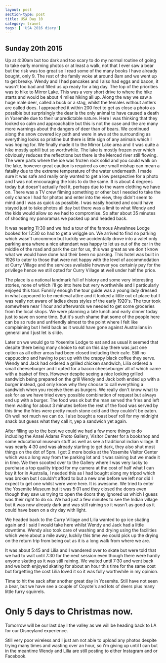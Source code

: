 ```yaml
---
layout: post
section-type: post
title: USA Day 10
category: travel
tags: [ 'USA 2016 diary']
---
```

## Sunday 20th 2015  
Up at 4:30am but too dark and too scary to do my normal routine of going to take early morning photos or at least a walk, not that I ever saw a bear but the risk was too great so I read some of the many books I have already bought, only 9. The rest of the family woke at around 8am and we went up to get breaky.
Wendy and I had pancakes and I also had eggs and bacon, it wasn't too bad and filled us up ready for a big day. The top of the priorities was to hike to Mirror Lake. This was a very short drive to where the hike starts and would be about 4 miles hiking all up. Along the way we saw a huge male deer, called a buck or a stag, whilst the females without antlers are called does. I approached it within 200 feet to get as close a photo as possible but surprisingly the dear is the only animal to have caused a death in Yosemite due to their unpredictable nature. Here I was thinking that they looked so calm and approachable but this is not the case and the are many more warnings about the dangers of deer than of bears. We continued along the snow covered icy path and were in awe at the surrounding as everything looks so pristine but there is little sign of any animals which I was hoping for. We finally made it to the Mirror Lake area and it was quite a hike mostly uphill but so worthwhile. The lake is mostly frozen over which obviously reduces the reflections but there is the Merced river still flowing. The were parts where the ice was frozen rock solid and you could walk on the lake, however great caution is required as one small mishap can mean a fatality due to the extreme temperature of the water underneath. I made sure it was safe and really only wanted to get a low perspective for a photo and I was not encouraging the kids to do the same. It is about 4 degrees today but doesn't actually feel it, perhaps due to the warm clothing we have on. There was a TV crew filming something or other but I needed to take the only chance I had for photos and enter into the view, they didn't seem to mind and I was as quick as possible. I was easily hooked and could have stayed just to take photos all day but there was a limit to what Wendy and the kids would allow so we had to compromise. So after about 35 minutes of shooting my panoramas we packed up and headed back.

It was nearing 11:30 and we had a tour of the famous Ahwahnee Lodge booked for 12:30 so had to get a wriggle on. We arrived to find no parking which wasn't uncommon but luckily we accidentally drove into a valet only parking area where a nice attendant was happy to let us out of the car in the middle of the road and park the car for us, this was great as we don't know what we would have done had their been no parking. This hotel was built in 1926 to cater to those that were not happy with the level of accommodation at Curry Village and the services available however you certainly pay for the privilege hence we still opted for Curry Village at well under half the price.

The place is a national landmark full of history and some very interesting stories, none of which i'll go into here but very worthwhile and I particularly enjoyed this tour. Funnily enough the tour guide was a young lady dressed in what appeared to be medieval attire and it looked a little out of place but I was really not aware of ladies dress styles of the early 1920's. The tour took somewhere near 1 hour and afterwards we needed to get some groceries from the local shops. We were planning a late lunch and early dinner today just to save on some time. But it's such shame that some of the people here can be so rude and unfriendly almost to the point where I felt like complaining but I held back as it would have gone against Australians in general and I just let is slide.

Later on we would go to Yosemite Lodge to eat and as usual it seemed that despite there being many choice to eat on this day there was just one option as all other areas had been closed including their cafe. Still no cappuccino and having to put up with the crappy black coffee they serve. Wendy and Jack had ordered a grilled chicken sandwich, Lilia ordered a small cheeseburger and I opted for a bacon cheeseburger all of which came with a basket of fires. However despite seeing a nice looking grilled sandwich being prepared on the grill Wendy and Jack both ended up with a burger instead, god only know why they choose to call everything a sandwich when you receive them as burgers. We really don't know what to ask for as we have tried every possible combination of request but always end up with a burger. The food was ok but the man served the fries and left them waiting for about 3 minutes before the rest of the food was served by this time the fries were pretty much stone cold and they couldn't be eaten. Oh well not much we can do. I also bought a roast beef roll for my midnight snack but guess what they call it, yep a sandwich yet again.

After filling up to the best we could we had a few more things to do including the Ansel Adams Photo Gallery, Visitor Center for a bookshop and some educational museum stuff as well as see a traditional indian village. It was nearly 4:30 and was already starting to get dark, they also shut most things on the dot of 5pm. I got 2 more books at the Yosemite Visitor Center which was a long way from the parking lot and it was raining but we made it in time. We then scooted over to the Gallery where I was very lucky to purchase a top quality tripod for my camera at the cost of half what I can buy it for in Australia, I needed this as I had bought along my tripod which was broken but I couldn't afford to but a new one before we left nor did I expect to get one whilst were were here. It is awesome. We tried to enter the Yosemite Museum but it was 5:01 and they closed the doors even though they saw us trying to open the doors they ignored us which I guess was their right to do so. We had just a few minutes to see the Indian village but it was now already dark and was still raining so it wasn't as good as it could have been on a dry day with light.

We headed back to the Curry Village and Lilia wanted to go ice skating again and I said I would take here whilst Wendy and Jack had a little downtime. Wendy also took care of washing and drying using the facilities which were about a mile away, luckily this time we could pick up the drying on the return trip from being out as it is a long walk from where we are.

It was about 5:45 and Lilia and I wandered over to skate but were told that we had to wait until 7:30 for the next session even though there were hardly anyone skating as it was still raining. We waited until 7:30 and went back and we both enjoyed skating for about an hour this time for the same cost but forgetting the cost Lilia loved it so it was fully worthwhile in my opinion.

Time to hit the sack after another great day in Yosemite. Still have not seen a bear, but we have see a couple of Coyote's and lots of deers plus many little furry squirrels.

# Only 5 days to Christmas now.

Tomorrow will be our last day I the valley as we will be heading back to LA for our Disneyland experience.


 Still very poor wireless and I just am not able to upload any photos despite trying many times and wasting over an hour, so i'm giving up until I can but in the meantime Wendy and Lilia are still posting to either Instagram and or Facebook.
